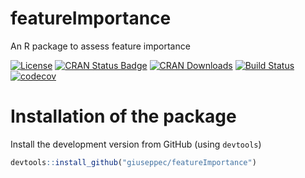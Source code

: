 # featureImportance

An R package to assess feature importance

[![License](https://img.shields.io/badge/License-BSD%203--Clause-blue.svg)](https://opensource.org/licenses/BSD-3-Clause)
[![CRAN Status Badge](http://www.r-pkg.org/badges/version/featureImportance)](http://cran.r-project.org/web/packages/featureImportance)
[![CRAN Downloads](http://cranlogs.r-pkg.org/badges/featureImportance)](http://cran.rstudio.com/web/packages/featureImportance/index.html)
[![Build Status](https://travis-ci.com/giuseppec/featureImportance.svg?token=P4o4Hs3rFaP4ygx5oTzm&branch=master)](https://travis-ci.com/giuseppec/featureImportance)
[![codecov](https://codecov.io/gh/giuseppec/featureImportance/branch/master/graph/badge.svg?token=2w8ISxXGMc)](https://codecov.io/gh/giuseppec/featureImportance)



# Installation of the package

Install the development version from GitHub (using `devtools`)

```r
devtools::install_github("giuseppec/featureImportance")
```

